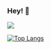 ### Hey! 👋 
<img src="https://skillicons.dev/icons?perline=9&i=ts%2Cbun%2Ctailwind%2Creact%2Cdiscordjs%2Cexpress%2Cpy%2Cflask%2Cgit"/>

[![Top Langs](https://readme-stats-two-xi.vercel.app/api/top-langs/?username=letruxux)](https://github.com/anuraghazra/github-readme-stats)
